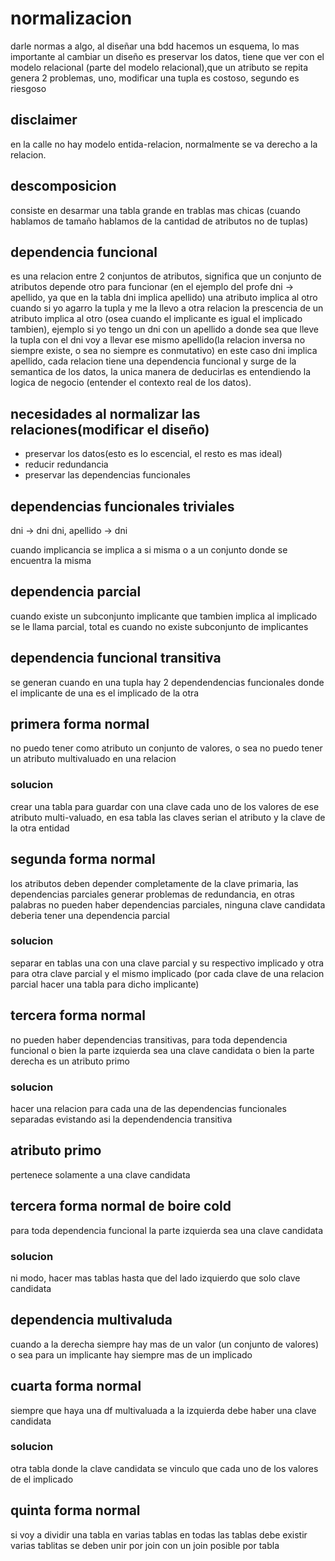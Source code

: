 # normalizacion

darle normas a algo, al diseñar una bdd hacemos un esquema, lo mas importante al cambiar un diseño es preservar los datos, tiene que ver con el modelo relacional (parte del modelo relacional),que un atributo se repita genera 2 problemas, uno, modificar una tupla es costoso, segundo es riesgoso

## disclaimer

en la calle no hay modelo entida-relacion, normalmente se va derecho a la relacion.

## descomposicion

consiste en desarmar una tabla grande en trablas mas chicas (cuando hablamos de tamaño hablamos de la cantidad de atributos no de tuplas)

## dependencia funcional

es una relacion entre 2 conjuntos de atributos, significa que un conjunto de atributos depende otro para funcionar (en el ejemplo del profe dni -> apellido, ya que en la tabla dni implica apellido) una atributo implica al otro cuando si yo agarro la tupla y me la llevo a otra relacion la prescencia de un atributo implica al otro (osea cuando el implicante es igual el implicado tambien), ejemplo si yo tengo un dni con un apellido a donde sea que lleve la tupla con el dni voy a llevar ese mismo apellido(la relacion inversa no siempre existe, o sea no siempre es conmutativo) en este caso dni implica apellido, cada relacion tiene una dependencia funcional y surge de la semantica de los datos, la unica manera de deducirlas es entendiendo la logica de negocio (entender el contexto real de los datos). 

## necesidades al normalizar las relaciones(modificar el diseño)

- preservar los datos(esto es lo escencial, el resto es mas ideal)
- reducir redundancia
- preservar las dependencias funcionales

## dependencias funcionales triviales

dni -> dni
dni, apellido -> dni

cuando implicancia se implica a si misma o a un conjunto donde se encuentra la misma

## dependencia parcial

cuando existe un subconjunto implicante que tambien implica al implicado se le llama parcial, total es cuando no existe subconjunto de implicantes

## dependencia funcional transitiva

se generan cuando en una tupla hay 2 dependendencias funcionales donde el implicante de una es el implicado de la otra

## primera forma normal

no puedo tener como atributo un conjunto de valores, o sea no puedo tener un atributo multivaluado en una relacion

### solucion

crear una tabla para guardar con una clave cada uno de los valores de ese atributo multi-valuado, en esa tabla las claves serian el atributo y la clave de la otra entidad

## segunda forma normal

los atributos deben depender completamente de la clave primaria, las dependencias parciales generar problemas de redundancia, en otras palabras no pueden haber dependencias parciales, ninguna clave candidata deberia tener una dependencia parcial

### solucion

separar en tablas una con una clave parcial y su respectivo implicado y otra para otra clave parcial y el mismo implicado (por cada clave de una relacion parcial hacer una tabla para dicho implicante)

## tercera forma normal

no pueden haber dependencias transitivas, para toda dependencia funcional o bien la parte izquierda sea una clave candidata o bien la parte derecha es un atributo primo

### solucion

hacer una relacion para cada una de las dependencias funcionales separadas evistando asi la dependendencia transitiva

## atributo primo

pertenece solamente a una clave candidata

## tercera forma normal de boire cold 

para toda dependencia funcional la parte izquierda sea una clave candidata

### solucion

ni modo, hacer mas tablas hasta que del lado izquierdo que solo clave candidata

## dependencia multivaluda

cuando a la derecha siempre hay mas de un valor (un conjunto de valores) o sea para un implicante hay siempre mas de un implicado

## cuarta forma normal

siempre que haya una df multivaluada a la izquierda debe haber una clave candidata

### solucion

otra tabla donde la clave candidata se vinculo que cada uno de los valores de el implicado  

## quinta forma normal

si voy a dividir una tabla en varias tablas en todas las tablas debe existir varias tablitas se deben unir por join con un join posible por tabla